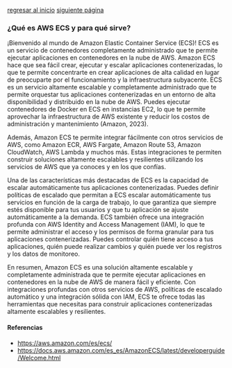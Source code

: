 [regresar al inicio](README.md)                                                                                                     [siguiente página](how-to.md)
### ¿Qué es AWS ECS y para qué sirve?

¡Bienvenido al mundo de Amazon Elastic Container Service (ECS)! ECS es un servicio de contenedores completamente administrado que te permite ejecutar aplicaciones en contenedores en la nube de AWS. Amazon ECS hace que sea fácil crear, ejecutar y escalar aplicaciones contenerizadas, lo que te permite concentrarte en crear aplicaciones de alta calidad en lugar de preocuparte por el funcionamiento y la infraestructura subyacente. ECS es un servicio altamente escalable y completamente administrado que te permite orquestar tus aplicaciones contenerizadas en un entorno de alta disponibilidad y distribuido en la nube de AWS. Puedes ejecutar contenedores de Docker en ECS en instancias EC2, lo que te permite aprovechar la infraestructura de AWS existente y reducir los costos de administración y mantenimiento (Amazon, 2023).

Además, Amazon ECS te permite integrar fácilmente con otros servicios de AWS, como Amazon ECR, AWS Fargate, Amazon Route 53, Amazon CloudWatch, AWS Lambda y muchos más. Estas integraciones te permiten construir soluciones altamente escalables y resilientes utilizando los servicios de AWS que ya conoces y en los que confías.

Una de las características más destacadas de ECS es la capacidad de escalar automáticamente tus aplicaciones contenerizadas. Puedes definir políticas de escalado que permitan a ECS escalar automáticamente tus servicios en función de la carga de trabajo, lo que garantiza que siempre estés disponible para tus usuarios y que tu aplicación se ajuste automáticamente a la demanda. ECS también ofrece una integración profunda con AWS Identity and Access Management (IAM), lo que te permite administrar el acceso y los permisos de forma granular para tus aplicaciones contenerizadas. Puedes controlar quién tiene acceso a tus aplicaciones, quién puede realizar cambios y quién puede ver los registros y los datos de monitoreo.

En resumen, Amazon ECS es una solución altamente escalable y completamente administrada que te permite ejecutar aplicaciones en contenedores en la nube de AWS de manera fácil y eficiente. Con integraciones profundas con otros servicios de AWS, políticas de escalado automático y una integración sólida con IAM, ECS te ofrece todas las herramientas que necesitas para construir aplicaciones contenerizadas altamente escalables y resilientes.

#### Referencias

* https://aws.amazon.com/es/ecs/
* https://docs.aws.amazon.com/es_es/AmazonECS/latest/developerguide/Welcome.html
